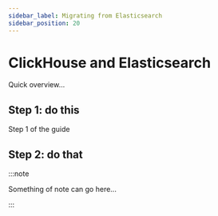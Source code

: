 ```yaml
---
sidebar_label: Migrating from Elasticsearch
sidebar_position: 20
---
```


# ClickHouse and Elasticsearch 

Quick overview...


## Step 1: do this

Step 1 of the guide

## Step 2: do that



:::note

Something of note can go here...

:::
